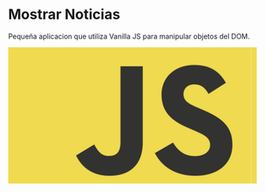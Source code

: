 # Mostrar Noticias

Pequeña aplicacion que utiliza Vanilla JS para manipular objetos del DOM.

![Vanilla JS Logo](images/javascript.jpg)
